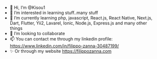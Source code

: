 - 👋 Hi, I’m @Kisou1
- 👀 I’m interested in learning stuff..many stuff 
- 🌱 I’m currently learning php, javascript, React.js, React Native, Next.js, Dart, Flutter, Yii2, Lavarel, Ionic, Node.js, Express.js and many other things
- 💞️ I’m looking to collaborate
- 📫 You can contact me through my linkedin profile: https://www.linkedin.com/in/filippo-zanna-30487199/
- ✨ Or through my website https://filippozanna.com

<!---
Kisou1/Kisou1 is a ✨ special ✨ repository because its `README.md` (this file) appears on your GitHub profile.
You can click the Preview link to take a look at your changes.
--->
